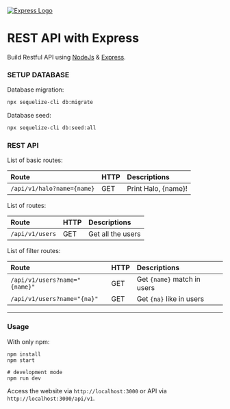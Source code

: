 [![Express Logo](https://i.cloudup.com/zfY6lL7eFa-3000x3000.png)](http://expressjs.com/)

# REST API with Express

Build Restful API using [NodeJs](http://nodejs.org) & [Express](http://expressjs.com/).

### SETUP DATABASE
Database migration:

```bash
npx sequelize-cli db:migrate
```

Database seed:

```bash
npx sequelize-cli db:seed:all
```

### REST API
List of basic routes:

| Route | HTTP     | Descriptions|
| :------------- | :------------- |:------------- |
|`/api/v1/halo?name={name}`       | GET       | Print Halo, {name}! |

List of routes:

| Route           | HTTP    | Descriptions                    |
| :-------------  | :------ | :------------------------------ |
| `/api/v1/users`    | GET     | Get all the users               |

List of filter routes:

| Route | HTTP     | Descriptions |
| :------------- | :------------- |:------------- |
| `/api/v1/users?name="{name}"`| GET | Get `{name}` match in users |
| `/api/v1/users?name="{na}"`| GET | Get `{na}` like in users |
---
### Usage
With only npm:
```
npm install
npm start 

# development mode
npm run dev
```

Access the website via `http://localhost:3000` or API via `http://localhost:3000/api/v1`.